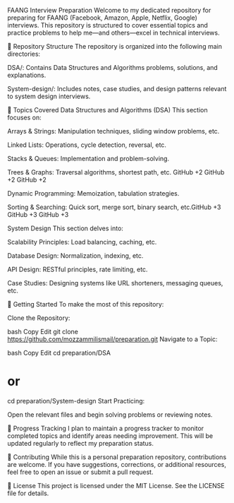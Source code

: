 FAANG Interview Preparation
Welcome to my dedicated repository for preparing for FAANG (Facebook, Amazon, Apple, Netflix, Google) interviews. This repository is structured to cover essential topics and practice problems to help me—and others—excel in technical interviews.​

📁 Repository Structure
The repository is organized into the following main directories:​

DSA/: Contains Data Structures and Algorithms problems, solutions, and explanations.​

System-design/: Includes notes, case studies, and design patterns relevant to system design interviews.​

🧠 Topics Covered
Data Structures and Algorithms (DSA)
This section focuses on:​

Arrays & Strings: Manipulation techniques, sliding window problems, etc.​

Linked Lists: Operations, cycle detection, reversal, etc.​

Stacks & Queues: Implementation and problem-solving.​

Trees & Graphs: Traversal algorithms, shortest path, etc.​
GitHub
+2
GitHub
+2
GitHub
+2

Dynamic Programming: Memoization, tabulation strategies.​

Sorting & Searching: Quick sort, merge sort, binary search, etc.​
GitHub
+3
GitHub
+3
GitHub
+3

System Design
This section delves into:​

Scalability Principles: Load balancing, caching, etc.​

Database Design: Normalization, indexing, etc.​

API Design: RESTful principles, rate limiting, etc.​

Case Studies: Designing systems like URL shorteners, messaging queues, etc.​

🚀 Getting Started
To make the most of this repository:

Clone the Repository:

bash
Copy
Edit
git clone https://github.com/mozzammilismail/preparation.git
Navigate to a Topic:

bash
Copy
Edit
cd preparation/DSA
# or
cd preparation/System-design
Start Practicing:

Open the relevant files and begin solving problems or reviewing notes.

📌 Progress Tracking
I plan to maintain a progress tracker to monitor completed topics and identify areas needing improvement. This will be updated regularly to reflect my preparation status.​

🤝 Contributing
While this is a personal preparation repository, contributions are welcome. If you have suggestions, corrections, or additional resources, feel free to open an issue or submit a pull request.​

📄 License
This project is licensed under the MIT License. See the LICENSE file for details.
